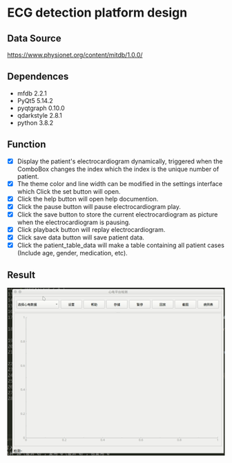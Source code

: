 # ECG detection platform design

## Data Source

https://www.physionet.org/content/mitdb/1.0.0/

## Dependences

- mfdb 2.2.1
- PyQt5 5.14.2
- pyqtgraph 0.10.0
- qdarkstyle 2.8.1
- python 3.8.2

## Function

- [x] Display the patient's electrocardiogram dynamically, triggered when the ComboBox changes the index which the index is the unique number of patient.
- [x] The theme color and line width can be modified in the settings interface which Click the set button will open.
- [x] Click the help button will open help documention.
- [x] Click the pause button will pause electrocardiogram play.
- [x] Click the save button to store the current electrocardiogram as picture when the electrocardiogram is pausing.
- [x] Click playback button will replay electrocardiogram.
- [x] Click save data button will save patient data.
- [x] Click the patient_table_data will make a table containing all patient cases (Include age, gender, medication, etc).

## Result

![](1.gif)